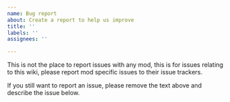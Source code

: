 ```yaml
---
name: Bug report
about: Create a report to help us improve
title: ''
labels: ''
assignees: ''

---
```


This is not the place to report issues with any mod, this is for issues relating to this wiki, please report mod specific issues to their issue trackers.

If you still want to report an issue, please remove the text above and describe the issue below.
